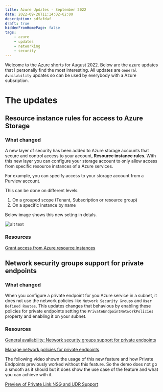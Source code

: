 ```yaml
---
title: Azure Updates - September 2022
date: 2022-09-28T11:14:02+02:00
description: sdfafdaf
draft: true
hiddenFromHomePage: false
tags:
    - azure
    - updates
    - networking
    - security
---
```


Welcome to the Azure shorts for August 2022. Below are the azure updates that I personally find the most interesting. All updates are `General Availability` updates so can be used by everybody with a Azure subsription.

# The updates

## Resource instance rules for access to Azure Storage

### What changed

A new layer of security has been added to Azure storage accounts that secure and control access to your account, **Resource instance rules**. With this new layer you can configure your storage account to only allow access from specific resource instances of a Azure services.

For example, you can specify access to your storage account from a Purview account.

This can be done on different levels

1. On a grouped scope (Tenant, Subscription or resource group)
2. On a specific instance by name

Below image shows this new settng in detals.

![alt text](/images/202208-shorts-resource-instance.png "Title")

### Resources

[Grant access from Azure resource instances](https://docs.microsoft.com/en-us/azure/storage/common/storage-network-security?tabs=azure-portal#grant-access-from-azure-resource-instances)

## Network security groups support for private endpoints

### What changed

When you configure a private endpoint for you Azure service in a subnet, it does not use the network policies like `Network Security Groups` and `User Defined Routes`. This updates changes that behavious by enabling these policies for private endpoints setting the `PrivateEndpointNetworkPolicies` property and enabling it on your subnet. 

### Resources

[General availability: Network security groups support for private endpoints](https://azure.microsoft.com/en-us/updates/general-availability-of-network-security-groups-support-for-private-endpoints/)

[Manage network policies for private endpoints](https://docs.microsoft.com/en-us/azure/private-link/disable-private-endpoint-network-policy?tabs=network-policy-portal)

The following video shown the usage of this new feature and how Private Endpoints previously worked without this feature.
So the demo does not go a smooth as it should but it does show the use case of the feature and what you can achieve with it.

[Preview of Private Link NSG and UDR Support](https://www.youtube.com/watch?v=pZdlue6jwiI)